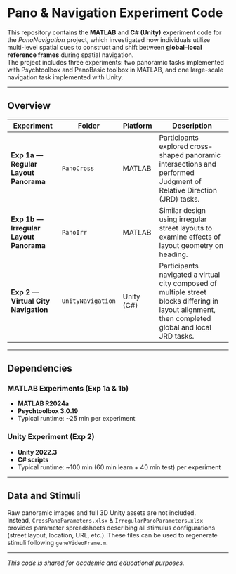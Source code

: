 # Pano & Navigation Experiment Code

This repository contains the **MATLAB** and **C# (Unity)** experiment code for the *PanoNavigation* project, which investigated how individuals utilize multi-level spatial cues to construct and shift between **global–local reference frames** during spatial navigation.  
The project includes three experiments: two panoramic tasks implemented with Psychtoolbox and PanoBasic toolbox in MATLAB, and one large-scale navigation task implemented with Unity.

---

## Overview

| Experiment | Folder | Platform | Description |
|-------------|---------|-----------|-------------|
| **Exp 1a — Regular Layout Panorama** | `PanoCross` | MATLAB | Participants explored cross-shaped panoramic intersections and performed Judgment of Relative Direction (JRD) tasks. |
| **Exp 1b — Irregular Layout Panorama** | `PanoIrr` | MATLAB | Similar design using irregular street layouts to examine effects of layout geometry on heading. |
| **Exp 2 — Virtual City Navigation** | `UnityNavigation` | Unity (C#) | Participants navigated a virtual city composed of multiple street blocks differing in layout alignment, then completed global and local JRD tasks. |

---

## Dependencies

### MATLAB Experiments (Exp 1a & 1b)
- **MATLAB R2024a**
- **Psychtoolbox 3.0.19**
- Typical runtime: ~25 min per experiment  

### Unity Experiment (Exp 2)
- **Unity 2022.3**
- **C# scripts**
- Typical runtime: ~100 min (60 min learn + 40 min test) per experiment  

---

## Data and Stimuli

Raw panoramic images and full 3D Unity assets are not included.  
Instead, `CrossPanoParameters.xlsx` & `IrregularPanoParameters.xlsx` provides parameter spreadsheets describing all stimulus configurations (street layout, location, URL, etc.). These files can be used to regenerate stimuli following `geneVideoFrame.m`.

---

*This code is shared for academic and educational purposes.*
